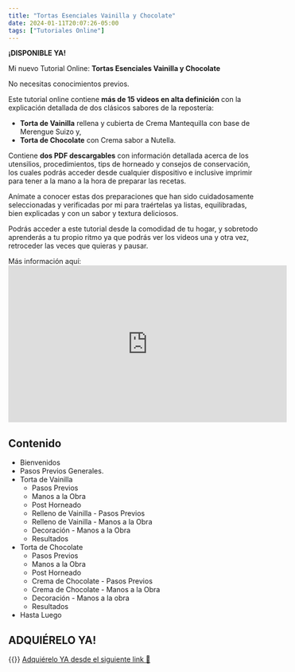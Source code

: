 ```yaml
---
title: "Tortas Esenciales Vainilla y Chocolate"
date: 2024-01-11T20:07:26-05:00
tags: ["Tutoriales Online"]
---
```

**¡DISPONIBLE YA!**

Mi nuevo Tutorial Online: **Tortas Esenciales Vainilla y Chocolate**

No necesitas conocimientos previos.

Este tutorial online contiene **más de 15 videos en alta definición** con la explicación detallada de dos clásicos sabores de la repostería:
 + **Torta de Vainilla** rellena y cubierta de Crema Mantequilla con base de Merengue Suizo y,
 + **Torta de Chocolate** con Crema sabor a Nutella.

Contiene **dos PDF descargables** con información detallada acerca de los utensilios, procedimientos, tips de horneado y consejos de conservación, los cuales podrás acceder desde cualquier dispositivo e inclusive imprimir para tener a la mano a la hora de preparar las recetas.

Anímate a conocer estas dos preparaciones que han sido cuidadosamente seleccionadas y verificadas por mi para traértelas ya listas, equilibradas, bien explicadas y con un sabor y textura deliciosos. 

Podrás acceder a este tutorial desde la comodidad de tu hogar, y sobretodo aprenderás a tu propio ritmo ya que podrás ver los videos una y otra vez, retroceder las veces que quieras y pausar. 

Más información aquí: <iframe width="560" height="315" src="https://www.youtube.com/embed/BaBFeswxBeY?si=PdShfyr3yr0Efc-M" title="YouTube video player" frameborder="0" allow="accelerometer; autoplay; clipboard-write; encrypted-media; gyroscope; picture-in-picture; web-share" allowfullscreen></iframe>

## Contenido

 + Bienvenidos
 + Pasos Previos Generales.
 + Torta de Vainilla
   + Pasos Previos
   + Manos a la Obra
   + Post Horneado
   + Relleno de Vainilla - Pasos Previos 
   + Relleno de Vainilla - Manos a la Obra
   + Decoración - Manos a la Obra
   + Resultados
+ Torta de Chocolate
  + Pasos Previos
  + Manos a la Obra
  + Post Horneado
  + Crema de Chocolate - Pasos Previos
  + Crema de Chocolate - Manos a la Obra
  + Decoración - Manos a la obra
  + Resultados
+ Hasta Luego

## ADQUIÉRELO YA!

{{<icon class="fa fa-hand-o-right">}}&nbsp;[Adquiérelo YA desde el siguiente link 🍰](https://andreinar.hotmart.host/pagina-de-ventas-0db41a32-88f9-480c-a7ea-a3c1cdbac810)